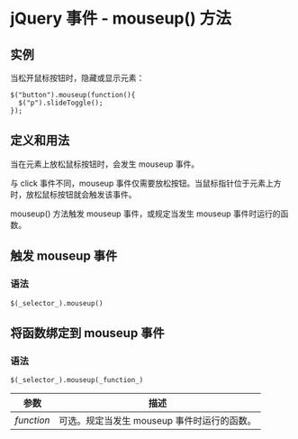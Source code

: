 # jQuery 事件 - mouseup() 方法



## 实例

当松开鼠标按钮时，隐藏或显示元素：

```
$("button").mouseup(function(){
  $("p").slideToggle();
});

```

## 定义和用法

当在元素上放松鼠标按钮时，会发生 mouseup 事件。

与 click 事件不同，mouseup 事件仅需要放松按钮。当鼠标指针位于元素上方时，放松鼠标按钮就会触发该事件。

mouseup() 方法触发 mouseup 事件，或规定当发生 mouseup 事件时运行的函数。

## 触发 mouseup 事件

### 语法

```
$(_selector_).mouseup()
```

## 将函数绑定到 mouseup 事件

### 语法

```
$(_selector_).mouseup(_function_)
```

| 参数 | 描述 |
| --- | --- |
| _function_ | 可选。规定当发生 mouseup 事件时运行的函数。 |



